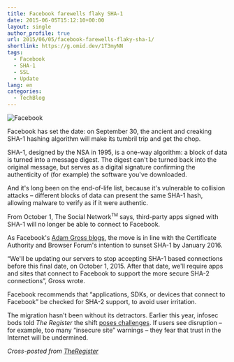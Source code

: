 ```yaml
---
title: Facebook farewells flaky SHA-1
date: 2015-06-05T15:12:10+00:00
layout: single
author_profile: true
url: 2015/06/05/facebook-farewells-flaky-sha-1/
shortlink: https://g.omid.dev/1T3myNN
tags:
  - Facebook
  - SHA-1
  - SSL
  - Update
lang: en
categories: 
  - TechBlog
---
```

![Facebook](/images/2013/05/Facebook-150x150.png)

Facebook has set the date: on September 30, the ancient and creaking SHA-1 hashing algorithm will make its tumbril trip and get the chop.

SHA-1, designed by the NSA in 1995, is a one-way algorithm: a block of data is turned into a message digest. The digest can't be turned back into the original message, but serves as a digital signature confirming the authenticity of (for example) the software you've downloaded.

And it's long been on the end-of-life list, because it's vulnerable to collision attacks – different blocks of data can present the same SHA-1 hash, allowing malware to verify as if it were authentic.

From October 1, The Social Network<sup><small>TM</small></sup> says, third-party apps signed with SHA-1 will no longer be able to connect to Facebook.

As Facebook's [Adam Gross blogs](https://developers.facebook.com/blog/post/2015/06/02/SHA-2-Updates-Needed), the move is in line with the Certificate Authority and Browser Forum's intention to sunset SHA-1 by January 2016.

“We'll be updating our servers to stop accepting SHA-1 based connections before this final date, on October 1, 2015. After that date, we'll require apps and sites that connect to Facebook to support the more secure SHA-2 connections”, Gross wrote.

Facebook recommends that “applications, SDKs, or devices that connect to Facebook” be checked for SHA-2 support, to avoid user irritation.

The migration hasn't been without its detractors. Earlier this year, infosec bods told _The Register_ the shift [poses challenges](http://www.theregister.co.uk/2015/04/30/sha_2_migration_headaches/). If users see disruption – for example, too many “insecure site” warnings – they fear that trust in the Internet will be undermined.

_Cross-posted from [TheRegister](http://www.theregister.co.uk/)_
